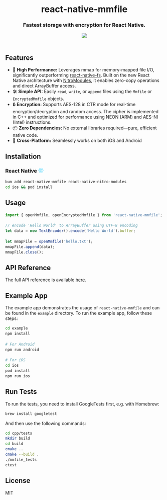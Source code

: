 

<div align="center">
  <h1 align="center">react-native-mmfile</h1>
  <h3 align="center">Fastest storage with encryption for React Native.</h3>
</div>

<div align="center">
  <a align="center" href="https://github.com/weese?tab=followers">
    <img src="https://img.shields.io/github/followers/weese?label=Follow%20%40weese&style=social" />
  </a>
  <br/>
</div>
<br/>

## Features

- 🚀 **High Performance:** Leverages mmap for memory-mapped file I/O, significantly outperforming [react-native-fs](https://github.com/itinance/react-native-fs).
Built on the new React Native architecture with [NitroModules](https://nitro.margelo.com), it enables zero-copy operations and direct ArrayBuffer access.
- 🛠️ **Simple API:** Easily `read`, `write`, or `append` files using the `Mmfile` or `EncryptedMmfile` objects.
- 🔒 **Encryption:** Supports AES-128 in CTR mode for real-time encryption/decryption and random access. The cipher is implemented in C++ and optimized for performance using NEON (ARM) and AES-NI (Intel) instructions.
- 📦 **Zero Dependencies:** No external libraries required—pure, efficient native code.
- 📱 **Cross-Platform:** Seamlessly works on both iOS and Android


## Installation

<h3>
  React Native  <a href="#"><img src="./docs/img/react-native.png" height="15" /></a>
</h3>

```sh
bun add react-native-mmfile react-native-nitro-modules
cd ios && pod install
```

## Usage

```ts
import { openMmfile, openEncryptedMmfile } from 'react-native-mmfile';

// encode 'Hello World' to ArrayBuffer using UTF-8 encoding
let data = new TextEncoder().encode('Hello World').buffer;

let mmapFile = openMmfile('hello.txt');
mmapFile.append(data);
mmapFile.close();
```

## API Reference

The full API reference is available [here](docs/API.md).

## Example App

The example app demonstrates the usage of `react-native-mmfile` and can be found in the `example` directory. To run the example app, follow these steps:

```bash
cd example
npm install

# For Android
npm run android 

# For iOS
cd ios
pod install
npm run ios     
```

## Run Tests

To run the tests, you need to install GoogleTests first, e.g. with Homebrew:

```bash
brew install googletest
```

And then use the following commands:

```bash
cd cpp/tests
mkdir build
cd build
cmake ..
cmake --build .
./mmfile_tests
ctest
```

## License

MIT
